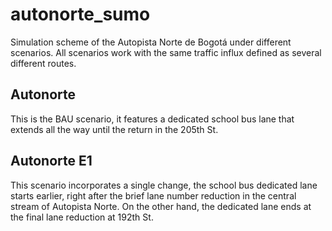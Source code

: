 # autonorte_sumo
Simulation scheme of the Autopista Norte de Bogotá under different scenarios. All scenarios work with the same traffic influx defined as several different routes.

## Autonorte
This is the BAU scenario, it features a dedicated school bus lane that extends all the way until the return in the 205th St.

## Autonorte E1
This scenario incorporates a single change, the school bus dedicated lane starts earlier, right after the brief lane number reduction in the central stream of Autopista Norte. On the other hand, the dedicated lane ends at the final lane reduction at 192th St.



